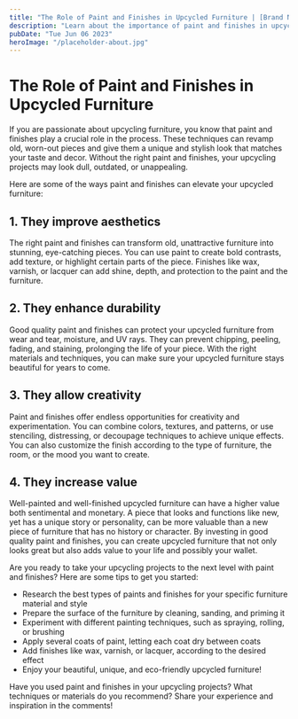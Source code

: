 ```yaml
---
title: "The Role of Paint and Finishes in Upcycled Furniture | [Brand Name]"
description: "Learn about the importance of paint and finishes in upcycled furniture. Discover how the right techniques and materials can transform old pieces into stunning and unique works of art. Find inspiration and tips in our post."
pubDate: "Tue Jun 06 2023"
heroImage: "/placeholder-about.jpg"
---
```


# The Role of Paint and Finishes in Upcycled Furniture

If you are passionate about upcycling furniture, you know that paint and finishes play a crucial role in the process. These techniques can revamp old, worn-out pieces and give them a unique and stylish look that matches your taste and decor. Without the right paint and finishes, your upcycling projects may look dull, outdated, or unappealing.

Here are some of the ways paint and finishes can elevate your upcycled furniture:

## 1. They improve aesthetics

The right paint and finishes can transform old, unattractive furniture into stunning, eye-catching pieces. You can use paint to create bold contrasts, add texture, or highlight certain parts of the piece. Finishes like wax, varnish, or lacquer can add shine, depth, and protection to the paint and the furniture.

## 2. They enhance durability

Good quality paint and finishes can protect your upcycled furniture from wear and tear, moisture, and UV rays. They can prevent chipping, peeling, fading, and staining, prolonging the life of your piece. With the right materials and techniques, you can make sure your upcycled furniture stays beautiful for years to come.

## 3. They allow creativity

Paint and finishes offer endless opportunities for creativity and experimentation. You can combine colors, textures, and patterns, or use stenciling, distressing, or decoupage techniques to achieve unique effects. You can also customize the finish according to the type of furniture, the room, or the mood you want to create.

## 4. They increase value

Well-painted and well-finished upcycled furniture can have a higher value both sentimental and monetary. A piece that looks and functions like new, yet has a unique story or personality, can be more valuable than a new piece of furniture that has no history or character. By investing in good quality paint and finishes, you can create upcycled furniture that not only looks great but also adds value to your life and possibly your wallet.

Are you ready to take your upcycling projects to the next level with paint and finishes? Here are some tips to get you started:

- Research the best types of paints and finishes for your specific furniture material and style
- Prepare the surface of the furniture by cleaning, sanding, and priming it
- Experiment with different painting techniques, such as spraying, rolling, or brushing
- Apply several coats of paint, letting each coat dry between coats
- Add finishes like wax, varnish, or lacquer, according to the desired effect
- Enjoy your beautiful, unique, and eco-friendly upcycled furniture!

Have you used paint and finishes in your upcycling projects? What techniques or materials do you recommend? Share your experience and inspiration in the comments!